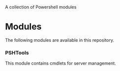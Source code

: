 A collection of Powershell modules

<h1> Modules </h1>

The following modules are available in this repository.

<h3> PSHTools</h3>

This module contains  cmdlets for server management.

